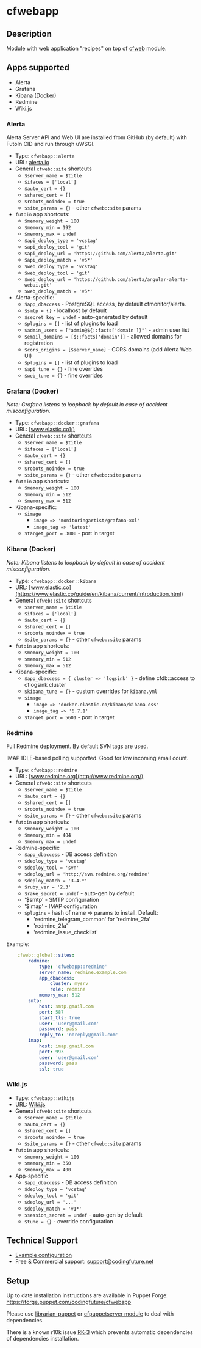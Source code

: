 # cfwebapp

## Description

Module with web application "recipes" on top of [cfweb](https://codingfuture.net/docs/cfweb) module.

## Apps supported

* Alerta
* Grafana
* Kibana (Docker)
* Redmine
* Wiki.js

### Alerta

Alerta Server API and Web UI are installed from GitHub (by default) with FutoIn CID and run through uWSGI.

* Type: `cfwebapp::alerta`
* URL: [alerta.io](http://alerta.io)
* General `cfweb::site` shortcuts
    * `$server_name = $title`
    * `$ifaces = ['local']`
    * `$auto_cert = {}`
    * `$shared_cert = []`
    * `$robots_noindex = true`
    * `$site_params = {}` - other `cfweb::site` params
* `futoin` app shortcuts:
    * `$memory_weight = 100`
    * `$memory_min = 192`
    * `$memory_max = undef`
    * `$api_deploy_type = 'vcstag'`
    * `$api_deploy_tool = 'git'`
    * `$api_deploy_url = 'https://github.com/alerta/alerta.git'`
    * `$api_deploy_match = 'v5*'`
    * `$web_deploy_type = 'vcstag'`
    * `$web_deploy_tool = 'git'`
    * `$web_deploy_url = 'https://github.com/alerta/angular-alerta-webui.git'`
    * `$web_deploy_match = 'v5*'`
* Alerta-specific:
    * `$app_dbaccess` - PostgreSQL access, by default cfmonitor/alerta.
    * `$smtp = {}` - localhost by default
    * `$secret_key = undef` - auto-generated by default
    * `$plugins = []` - list of plugins to load
    * `$admin_users = ["admin@${::facts['domain']}"]` - admin user list
    * `$email_domains = [$::facts['domain']]` - allowed domains for registration
    * `$cors_origins = [$server_name]` - CORS domains (add Alerta Web UI)
    * `$plugins = []` - list of plugins to load
    * `$api_tune = {}` - fine overrides
    * `$web_tune = {}` - fine overrides

### Grafana (Docker)

*Note: Grafana listens to loopback by default in case of accident misconfiguration.*

* Type: `cfwebapp::docker::grafana`
* URL: [www.elastic.co]()
* General `cfweb::site` shortcuts
    * `$server_name = $title`
    * `$ifaces = ['local']`
    * `$auto_cert = {}`
    * `$shared_cert = []`
    * `$robots_noindex = true`
    * `$site_params = {}` - other `cfweb::site` params
* `futoin` app shortcuts:
    * `$memory_weight = 100`
    * `$memory_min = 512`
    * `$memory_max = 512`
* Kibana-specific:
	* `$image`
        * `image => 'monitoringartist/grafana-xxl'`
        * `image_tag => 'latest'`
	* `$target_port = 3000` - port in target

### Kibana (Docker)

*Note: Kibana listens to loopback by default in case of accident misconfiguration.*

* Type: `cfwebapp::docker::kibana`
* URL: [www.elastic.co](https://www.elastic.co/guide/en/kibana/current/introduction.html)
* General `cfweb::site` shortcuts
    * `$server_name = $title`
    * `$ifaces = ['local']`
    * `$auto_cert = {}`
    * `$shared_cert = []`
    * `$robots_noindex = true`
    * `$site_params = {}` - other `cfweb::site` params
* `futoin` app shortcuts:
    * `$memory_weight = 100`
    * `$memory_min = 512`
    * `$memory_max = 512`
* Kibana-specific:
    * `$app_dbaccess = { cluster => 'logsink' }` - define cfdb::access to cflogsink cluster
    * `$kibana_tune = {}` - custom overrides for `kibana.yml`
	* `$image`
        * `image => 'docker.elastic.co/kibana/kibana-oss'`
        * `image_tag => '6.7.1'`
	* `$target_port = 5601` - port in target


### Redmine

Full Redmine deployment. By default SVN tags are used.

IMAP IDLE-based polling supported. Good for low incoming email count.

* Type: `cfwebapp::redmine`
* URL: [www.redmine.org](http://www.redmine.org/)
* General `cfweb::site` shortcuts
    * `$server_name = $title`
    * `$auto_cert = {}`
    * `$shared_cert = []`
    * `$robots_noindex = true`
    * `$site_params = {}` - other `cfweb::site` params
* `futoin` app shortcuts:
    * `$memory_weight = 100`
    * `$memory_min = 404`
    * `$memory_max = undef`
* Redmine-specific
    * `$app_dbaccess` - DB access definition
    * `$deploy_type = 'vcstag'`
    * `$deploy_tool = 'svn'`
    * `$deploy_url = 'http://svn.redmine.org/redmine'`
    * `$deploy_match = '3.4.*'`
    * `$ruby_ver = '2.3'`
    * `$rake_secret = undef` - auto-gen by default
    * '$smtp' - SMTP configuration
    * '$imap' - IMAP configuration
    * `$plugins` - hash of name => params to install. Default:
        * 'redmine_telegram_common' for 'redmine_2fa'
        * 'redmine_2fa'
        * 'redmine_issue_checklist'

Example:

```yaml
    cfweb::global::sites:
        redmine:
            type: 'cfwebapp::redmine'
            server_name: redmine.example.com
            app_dbaccess:
                cluster: mysrv
                role: redmine
            memory_max: 512
        smtp:
            host: smtp.gmail.com
            port: 587
            start_tls: true
            user: 'user@gmail.com'
            password: pass
            reply_to: 'noreply@gmail.com'
        imap:
            host: imap.gmail.com
            port: 993
            user: 'user@gmail.com'
            password: pass
            ssl: true
```

### Wiki.js

* Type: `cfwebapp::wikijs`
* URL: [Wiki.js](https://docs.requarks.io/wiki/)
* General `cfweb::site` shortcuts
    * `$server_name = $title`
    * `$auto_cert = {}`
    * `$shared_cert = []`
    * `$robots_noindex = true`
    * `$site_params = {}` - other `cfweb::site` params
* `futoin` app shortcuts:
    * `$memory_weight = 100`
    * `$memory_min = 350`
    * `$memory_max = 400`
* App-specific
    * `$app_dbaccess` - DB access definition
    * `$deploy_type = 'vcstag'`
    * `$deploy_tool = 'git'`
    * `$deploy_url = '...'`
    * `$deploy_match = 'v1*'`
    * `$session_secret = undef` - auto-gen by default
	* `$tune = {}` - override configuration

## Technical Support

* [Example configuration](https://github.com/codingfuture/puppet-test)
* Free & Commercial support: [support@codingfuture.net](mailto:support@codingfuture.net)

## Setup

Up to date installation instructions are available in Puppet Forge: https://forge.puppet.com/codingfuture/cfwebapp

Please use [librarian-puppet](https://rubygems.org/gems/librarian-puppet/) or
[cfpuppetserver module](https://codingfuture.net/docs/cfpuppetserver) to deal with dependencies.

There is a known r10k issue [RK-3](https://tickets.puppetlabs.com/browse/RK-3) which prevents
automatic dependencies of dependencies installation.
